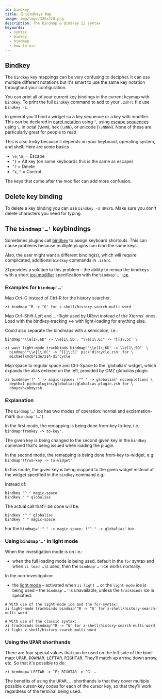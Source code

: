 ```yaml
---
id: bindkey
title: 🗒 Bindkeys Map
image: img/logo/320x320.png
description: The Bindmap & Bindkey ZI syntax
keywords:
  - syntax
  - binkey
  - bindmap
  - how-to-use
---
```


## Bindkey

The `bindkey` key mappings can be very confusing to decipher.
It can use multiple different notations but it's smart to use the same key notation throughout your configuration.

You can print all of your current key bindings in the current keymap with `bindkey`.
To print the full `bindkey` command to add to your `.zshrc` file use `bindkey -L`.

In general you'll bind a widget so a key sequence or a key with modifier.
This can be declared in [caret notation][5] using `^`, using [escape sequences][6] using `\`, in octal (`\NNN`), hex (`\xNN`), or unicode (`\uNNNN`).
None of these are particularly great for people to read.

This is also tricky because it depends on your keyboard, operating system, and shell.
Here are some basics

- `\e`, `\E`, = Escape
- `^[` = Alt key (on some keyboards this is the same as escape)
- `^?` = Delete
- `^X`, `^` = Control

The keys that come after the modifier can add more confusion.

## Delete key binding

To delete a key binding you can use `bindkey -d $KEYS`.
Make sure you don't delete characters you need for typing.

## The `bindmap'…'` keybindings

Sometimes plugins call [bindkey][1] to assign keyboard shortcuts. This can cause problems because multiple plugins can
bind the same keys.

Also, the user might want a different binding(s), which will require complicated, additional `bindkey` commands in
`.zshrc`.

ZI provides a solution to this problem – the ability to remap the bindkeys with a short [ice-modifier][2] specification
with the `bindmap'…'` [ice][3].

### Examples for `bindmap'…'`

Map Ctrl-G instead of Ctrl-R for the history searcher.

```shell
zi bindmap'^R -> ^G' for z-shell/history-search-multi-word
```

Map Ctrl-Shift-Left and …-Right used by URxvt instead of the Xterms' ones. Load with the bindkey-tracking ↔ with
light-loading for anything else.

Could also separate the bindmaps with a semicolon, i.e.:

```shell
bindmap'"\\e[1\;6D" -> \\e[1\;5D ; "\\e[1\;6C" -> ^[[1\;5C' \
```

```shell
zi wait light-mode trackbinds bindmap'"\\e[1\;6D" -> \\e[1\;5D"' \
  bindmap'"\\e[1\;6C" -> ^[[1\;5C' pick'dircycle.zsh' for \
  michaelxmcbride/zsh-dircycle
```

Map space to regular space and Ctrl-Space to the `globalias' widget, which expands the alias entered on the left,
provided by OMZ globalias plugin.

```shell
zi bindmap='!" " -> magic-space; !"^ " -> globalias' nocompletions \
  depth=1 pick=plugins/globalias/globalias.plugin.zsh for \
  ohmyzsh/ohmyzsh
```

### Explanation

The `bindmap'…'` ice has two modes of operation: normal and exclamation-mark (`bindmap'!…'`).

In the first mode, the remapping is being done from-key to-key, i.e.: `bindmap'fromkey -> to-key'`.

The given key is being changed to the second given key in the `bindkey` command that's being issued when loading the
plugin.

In the second mode, the remapping is being done from-key to-widget, e.g: `bindmap'!from-key -> to-widget'`.

In this mode, the given key is being mapped to the given widget instead of the widget specified in the `bindkey` command
e.g.:

Instead of:

```shell
bindkey "^ " magic-space
bindkey " " globalias
```

The actual call that'll be done will be:

```shell
bindkey "^ " globalias
bindkey " " magic-space
```

For the `bindmap='!" " -> magic-space; !"^ " -> globalias'` ice.

### Using `bindmap'…'` in light mode

When the investigation mode is on i.e.:

- when the full loading mode is being used, default in the `for` syntax and when `zi load …` is used, then the
  `bindmap'…'` ice works normally.

In the non-investigation:

- the [light mode][4] – activated when `zi light …` or the `light-mode` ice is being used – the `bindmap'…'` is
  unavailable, unless the `trackbinds` ice is specified:

```shell
# With use of the light-mode ice and the for-syntax:
zi light-mode trackbinds bindmap'^R -> ^G' for z-shell/history-search-multi-word

# With use of the classic syntax:
zi trackbinds bindmap'^R -> ^G' for z-shell/history-search-multi-word
zi light z-shell/history-search-multi-word
```

### Using the <kbd>UPAR</kbd> shorthands

There are four special values that can be used on the left side of the bind-map: <kbd>UPAR</kbd>, <kbd>DOWNAR</kbd>,
<kbd>LEFTAR</kbd>, <kbd>RIGHTAR</kbd>. They'll match up arrow, down arrow, etc. So that it's possible to do:

```shell
zi bindmap='LEFTAR -> ^F; RIGHTAR -> ^G' …
```

The benefits of using the <kbd>UPAR</kbd>, … shorthands is that they cover multiple possible cursor-key codes for each
of the cursor key, so that they'll work regardless of the terminal being used.

[1]: /search/?q=binkey
[2]: /search/?q=ice+modifier
[3]: /docs/guides/syntax/ice
[4]: /search/?q=light+mode
[5]: https://en.wikipedia.org/wiki/Caret_notation
[6]: https://en.wikipedia.org/wiki/Escape_sequence
